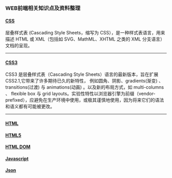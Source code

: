 ### WEB前端相关知识点及资料整理
#### [CSS][3] 
[3]:https://github.com/Weitians/notes/blob/master/CSS.md
层叠样式表 (Cascading Style Sheets，缩写为 CSS），是一种样式表语言，用来描述 HTML 或 XML（包括如 SVG、MathML、XHTML 之类的 XML 分支语言）文档的呈现。
***
#### [CSS3][4]
[4]:https://github.com/Weitians/notes/blob/master/CSS3.md
CSS3 是层叠样式表（Cascading Style Sheets）语言的最新版本，旨在扩展CSS2.1,它带来了许多期待已久的新特性， 例如圆角、阴影、gradients(渐变) 、transitions(过渡) 与 animations(动画) 。以及新的布局方式，如 multi-columns 、 flexible box 与 grid layouts。实验性特性以浏览器引擎为前缀（vendor-prefixed），应避免在生产环境中使用，或极其谨慎地使用，因为将来它们的语法和语义都有可能被更改。
***

#### [HTML][1]
[1]:https://github.com/Weitians/notes/blob/master/HTML.md

#### [HTML5][2]
[2]:https://github.com/Weitians/notes/blob/master/HTML5.md

#### [HTML DOM][5]
[5]:https://github.com/Weitians/notes/blob/master/HTML%20DOM.md

#### [Javascript][6]
[6]:https://github.com/Weitians/notes/blob/master/Javascript.md

#### [Json][7]
[7]:https://github.com/Weitians/notes/blob/master/Json.md
